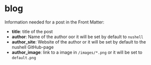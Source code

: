 # blog

Information needed for a post in the Front Matter:

* **title**: title of the post
* **author**: Name of the author oor it will be set by default to `nushell`
* **author_site**: Website of the author or it will be set by default to the nushell GitHub-page
* **author_image**: link to a image in `/images/*.png` or it will be set to `default.png`

